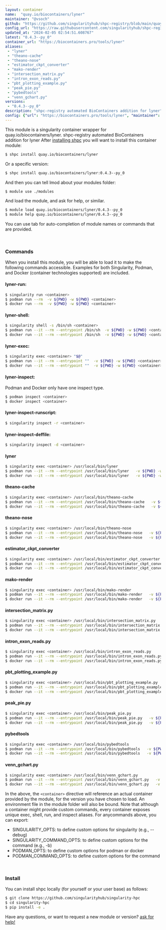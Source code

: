 ```yaml
---
layout: container
name:  "quay.io/biocontainers/lyner"
maintainer: "@vsoch"
github: "https://github.com/singularityhub/shpc-registry/blob/main/quay.io/biocontainers/lyner/container.yaml"
config_url: "https://raw.githubusercontent.com/singularityhub/shpc-registry/main/quay.io/biocontainers/lyner/container.yaml"
updated_at: "2024-02-05 02:54:51.608767"
latest: "0.4.3--py_0"
container_url: "https://biocontainers.pro/tools/lyner"
aliases:
 - "lyner"
 - "theano-cache"
 - "theano-nose"
 - "estimator_ckpt_converter"
 - "mako-render"
 - "intersection_matrix.py"
 - "intron_exon_reads.py"
 - "pbt_plotting_example.py"
 - "peak_pie.py"
 - "pybedtools"
 - "venn_gchart.py"
versions:
 - "0.4.3--py_0"
description: "shpc-registry automated BioContainers addition for lyner"
config: {"url": "https://biocontainers.pro/tools/lyner", "maintainer": "@vsoch", "description": "shpc-registry automated BioContainers addition for lyner", "latest": {"0.4.3--py_0": "sha256:ceb75388a8f472a5afe7bcdf48fa8928d9809326d4c2f66ade820f3547fded32"}, "tags": {"0.4.3--py_0": "sha256:ceb75388a8f472a5afe7bcdf48fa8928d9809326d4c2f66ade820f3547fded32"}, "docker": "quay.io/biocontainers/lyner", "aliases": {"lyner": "/usr/local/bin/lyner", "theano-cache": "/usr/local/bin/theano-cache", "theano-nose": "/usr/local/bin/theano-nose", "estimator_ckpt_converter": "/usr/local/bin/estimator_ckpt_converter", "mako-render": "/usr/local/bin/mako-render", "intersection_matrix.py": "/usr/local/bin/intersection_matrix.py", "intron_exon_reads.py": "/usr/local/bin/intron_exon_reads.py", "pbt_plotting_example.py": "/usr/local/bin/pbt_plotting_example.py", "peak_pie.py": "/usr/local/bin/peak_pie.py", "pybedtools": "/usr/local/bin/pybedtools", "venn_gchart.py": "/usr/local/bin/venn_gchart.py"}}
---
```


This module is a singularity container wrapper for quay.io/biocontainers/lyner.
shpc-registry automated BioContainers addition for lyner
After [installing shpc](#install) you will want to install this container module:


```bash
$ shpc install quay.io/biocontainers/lyner
```

Or a specific version:

```bash
$ shpc install quay.io/biocontainers/lyner:0.4.3--py_0
```

And then you can tell lmod about your modules folder:

```bash
$ module use ./modules
```

And load the module, and ask for help, or similar.

```bash
$ module load quay.io/biocontainers/lyner/0.4.3--py_0
$ module help quay.io/biocontainers/lyner/0.4.3--py_0
```

You can use tab for auto-completion of module names or commands that are provided.

<br>

### Commands

When you install this module, you will be able to load it to make the following commands accessible.
Examples for both Singularity, Podman, and Docker (container technologies supported) are included.

#### lyner-run:

```bash
$ singularity run <container>
$ podman run --rm  -v ${PWD} -w ${PWD} <container>
$ docker run --rm  -v ${PWD} -w ${PWD} <container>
```

#### lyner-shell:

```bash
$ singularity shell -s /bin/sh <container>
$ podman run --it --rm --entrypoint /bin/sh  -v ${PWD} -w ${PWD} <container>
$ docker run --it --rm --entrypoint /bin/sh  -v ${PWD} -w ${PWD} <container>
```

#### lyner-exec:

```bash
$ singularity exec <container> "$@"
$ podman run --it --rm --entrypoint ""  -v ${PWD} -w ${PWD} <container> "$@"
$ docker run --it --rm --entrypoint ""  -v ${PWD} -w ${PWD} <container> "$@"
```

#### lyner-inspect:

Podman and Docker only have one inspect type.

```bash
$ podman inspect <container>
$ docker inspect <container>
```

#### lyner-inspect-runscript:

```bash
$ singularity inspect -r <container>
```

#### lyner-inspect-deffile:

```bash
$ singularity inspect -d <container>
```


#### lyner

```bash
$ singularity exec <container> /usr/local/bin/lyner
$ podman run --it --rm --entrypoint /usr/local/bin/lyner   -v ${PWD} -w ${PWD} <container> -c " $@"
$ docker run --it --rm --entrypoint /usr/local/bin/lyner   -v ${PWD} -w ${PWD} <container> -c " $@"
```


#### theano-cache

```bash
$ singularity exec <container> /usr/local/bin/theano-cache
$ podman run --it --rm --entrypoint /usr/local/bin/theano-cache   -v ${PWD} -w ${PWD} <container> -c " $@"
$ docker run --it --rm --entrypoint /usr/local/bin/theano-cache   -v ${PWD} -w ${PWD} <container> -c " $@"
```


#### theano-nose

```bash
$ singularity exec <container> /usr/local/bin/theano-nose
$ podman run --it --rm --entrypoint /usr/local/bin/theano-nose   -v ${PWD} -w ${PWD} <container> -c " $@"
$ docker run --it --rm --entrypoint /usr/local/bin/theano-nose   -v ${PWD} -w ${PWD} <container> -c " $@"
```


#### estimator_ckpt_converter

```bash
$ singularity exec <container> /usr/local/bin/estimator_ckpt_converter
$ podman run --it --rm --entrypoint /usr/local/bin/estimator_ckpt_converter   -v ${PWD} -w ${PWD} <container> -c " $@"
$ docker run --it --rm --entrypoint /usr/local/bin/estimator_ckpt_converter   -v ${PWD} -w ${PWD} <container> -c " $@"
```


#### mako-render

```bash
$ singularity exec <container> /usr/local/bin/mako-render
$ podman run --it --rm --entrypoint /usr/local/bin/mako-render   -v ${PWD} -w ${PWD} <container> -c " $@"
$ docker run --it --rm --entrypoint /usr/local/bin/mako-render   -v ${PWD} -w ${PWD} <container> -c " $@"
```


#### intersection_matrix.py

```bash
$ singularity exec <container> /usr/local/bin/intersection_matrix.py
$ podman run --it --rm --entrypoint /usr/local/bin/intersection_matrix.py   -v ${PWD} -w ${PWD} <container> -c " $@"
$ docker run --it --rm --entrypoint /usr/local/bin/intersection_matrix.py   -v ${PWD} -w ${PWD} <container> -c " $@"
```


#### intron_exon_reads.py

```bash
$ singularity exec <container> /usr/local/bin/intron_exon_reads.py
$ podman run --it --rm --entrypoint /usr/local/bin/intron_exon_reads.py   -v ${PWD} -w ${PWD} <container> -c " $@"
$ docker run --it --rm --entrypoint /usr/local/bin/intron_exon_reads.py   -v ${PWD} -w ${PWD} <container> -c " $@"
```


#### pbt_plotting_example.py

```bash
$ singularity exec <container> /usr/local/bin/pbt_plotting_example.py
$ podman run --it --rm --entrypoint /usr/local/bin/pbt_plotting_example.py   -v ${PWD} -w ${PWD} <container> -c " $@"
$ docker run --it --rm --entrypoint /usr/local/bin/pbt_plotting_example.py   -v ${PWD} -w ${PWD} <container> -c " $@"
```


#### peak_pie.py

```bash
$ singularity exec <container> /usr/local/bin/peak_pie.py
$ podman run --it --rm --entrypoint /usr/local/bin/peak_pie.py   -v ${PWD} -w ${PWD} <container> -c " $@"
$ docker run --it --rm --entrypoint /usr/local/bin/peak_pie.py   -v ${PWD} -w ${PWD} <container> -c " $@"
```


#### pybedtools

```bash
$ singularity exec <container> /usr/local/bin/pybedtools
$ podman run --it --rm --entrypoint /usr/local/bin/pybedtools   -v ${PWD} -w ${PWD} <container> -c " $@"
$ docker run --it --rm --entrypoint /usr/local/bin/pybedtools   -v ${PWD} -w ${PWD} <container> -c " $@"
```


#### venn_gchart.py

```bash
$ singularity exec <container> /usr/local/bin/venn_gchart.py
$ podman run --it --rm --entrypoint /usr/local/bin/venn_gchart.py   -v ${PWD} -w ${PWD} <container> -c " $@"
$ docker run --it --rm --entrypoint /usr/local/bin/venn_gchart.py   -v ${PWD} -w ${PWD} <container> -c " $@"
```



In the above, the `<container>` directive will reference an actual container provided
by the module, for the version you have chosen to load. An environment file in the
module folder will also be bound. Note that although a container
might provide custom commands, every container exposes unique exec, shell, run, and
inspect aliases. For anycommands above, you can export:

 - SINGULARITY_OPTS: to define custom options for singularity (e.g., --debug)
 - SINGULARITY_COMMAND_OPTS: to define custom options for the command (e.g., -b)
 - PODMAN_OPTS: to define custom options for podman or docker
 - PODMAN_COMMAND_OPTS: to define custom options for the command

<br>

### Install

You can install shpc locally (for yourself or your user base) as follows:

```bash
$ git clone https://github.com/singularityhub/singularity-hpc
$ cd singularity-hpc
$ pip install -e .
```

Have any questions, or want to request a new module or version? [ask for help!](https://github.com/singularityhub/singularity-hpc/issues)